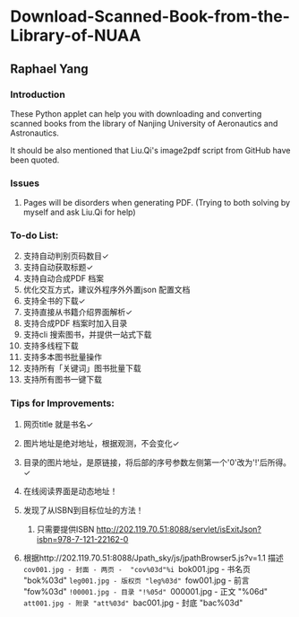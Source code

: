 # Download-Scanned-Book-from-the-Library-of-NUAA
## Raphael Yang

### Introduction
These Python applet can help you with downloading and converting scanned books from the library of Nanjing University of Aeronautics and Astronautics.

It should be also mentioned that Liu.Qi's image2pdf script from GitHub have been quoted.

### Issues
1. Pages will be disorders when generating PDF. (Trying to both solving by myself and ask Liu.Qi for help)



###	To-do List:
2. 支持自动判别页码数目✓
3. 支持自动获取标题✓
4. 支持自动合成PDF 档案
5. 优化交互方式，建议外程序外外置json 配置文档
1. 支持全书的下载✓
5. 支持直接从书籍介绍界面解析✓
6. 支持合成PDF 档案时加入目录
7. 支持cli 搜索图书，并提供一站式下载
8. 支持多线程下载
10. 支持多本图书批量操作
11. 支持所有「关键词」图书批量下载
12. 支持所有图书一键下载



###	Tips for Improvements:
1. 网页title 就是书名✓
2. 图片地址是绝对地址，根据观测，不会变化✓
3. 目录的图片地址，是原链接，将后部的序号参数左侧第一个'0'改为'!'后所得。✓
4. 在线阅读界面是动态地址！
5. 发现了从ISBN到目标位址的方法！
	1. 只需要提供ISBN http://202.119.70.51:8088/servlet/isExitJson?isbn=978-7-121-22162-0

6. 根据http://202.119.70.51:8088/Jpath_sky/js/jpathBrowser5.js?v=1.1 描述
`cov001.jpg - 封面 - 两页 -  "cov%03d"%i
`bok001.jpg - 书名页 "bok%03d"
`leg001.jpg - 版权页 "leg%03d"
`fow001.jpg - 前言 "fow%03d"
`!00001.jpg - 目录 "!%05d"
`000001.jpg - 正文 "%06d"
`att001.jpg - 附录 "att%03d"
`bac001.jpg - 封底 "bac%03d"

